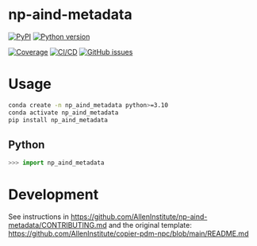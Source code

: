 # np-aind-metadata



[![PyPI](https://img.shields.io/pypi/v/np-aind-metadata.svg?label=PyPI&color=blue)](https://pypi.org/project/np-aind-metadata/)
[![Python version](https://img.shields.io/pypi/pyversions/np-aind-metadata)](https://pypi.org/project/np-aind-metadata/)

[![Coverage](https://img.shields.io/codecov/c/github/AllenInstitute/np-aind-metadata?logo=codecov)](https://app.codecov.io/github/AllenInstitute/np-aind-metadata)
[![CI/CD](https://img.shields.io/github/actions/workflow/status/AllenInstitute/np-aind-metadata/publish.yml?label=CI/CD&logo=github)](https://github.com/AllenInstitute/np-aind-metadata/actions/workflows/publish.yml)
[![GitHub issues](https://img.shields.io/github/issues/AllenInstitute/np-aind-metadata?logo=github)](https://github.com/AllenInstitute/np-aind-metadata/issues)

# Usage
```bash
conda create -n np_aind_metadata python>=3.10
conda activate np_aind_metadata
pip install np_aind_metadata
```

## Python
```python
>>> import np_aind_metadata
```

# Development
See instructions in https://github.com/AllenInstitute/np-aind-metadata/CONTRIBUTING.md and the original template: https://github.com/AllenInstitute/copier-pdm-npc/blob/main/README.md